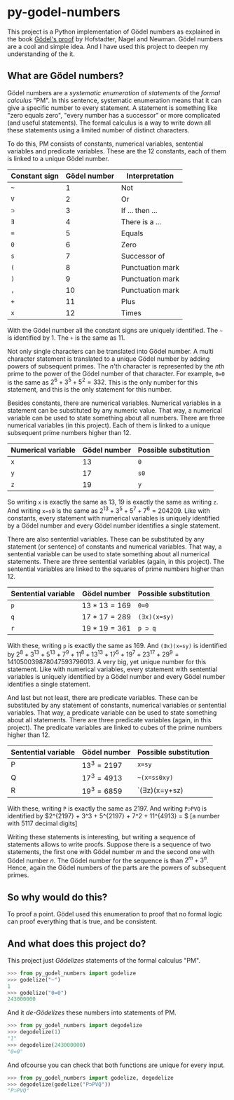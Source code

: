 # py-godel-numbers

This project is a Python implementation of Gödel numbers as explained in
the book
[Gödel's proof](https://z-library.rs/book/5250426/143f37/go-dels-proof.html)
by Hofstadter, Nagel and Newman. Gödel numbers are a cool and simple idea.
And I have used this project to deepen my understanding of the it.

## What are Gödel numbers?

Gödel numbers are a *systematic enumeration* of *statements* of the *formal
calculus* "PM". In this sentence, systematic enumeration means that it can
give a specific number to every statement. A statement is something like
"zero equals zero", "every number has a successor" or more complicated (and
useful statements). The formal calculus is a way to write down all these
statements using a limited number of distinct characters.

To do this, PM consists of constants, numerical variables, sentential
variables and predicate variables. These are the 12 constants, each of them
is linked to a unique Gödel number.

| Constant sign | Gödel number | Interpretation   |
|---------------|--------------|------------------|
| `~`           | $1$          | Not              |
| `V`           | $2$          | Or               |
| `⊃`           | $3$          | If ... then ...  |
| `∃`           | $4$          | There is a ...   |
| `=`           | $5$          | Equals           |
| `0`           | $6$          | Zero             |
| `s`           | $7$          | Successor of     |
| `(`           | $8$          | Punctuation mark |
| `)`           | $9$          | Punctuation mark |
| `,`           | $10$         | Punctuation mark |
| `+`           | $11$         | Plus             |
| `x`           | $12$         | Times            |

With the Gödel number all the constant signs are uniquely identified. The `~`
is identified by $1$. The `+` is the same as $11$.

Not only single characters can be translated into Gödel number. A multi
character statement is translated to a unique Gödel number by adding
powers of subsequent primes. The $n$'th character is represented by the
$n$th prime to the power of the Gödel number of that character. For example,
`0=0` is the same as $2^6 + 3^5 + 5^2 = 332$. This is the only number for
this statement, and this is the only statement for this number.

Besides constants, there are numerical variables. Numerical variables in a
statement can be substituted by any numeric value. That way, a numerical
variable can be used to state something about all numbers. There are three
numerical variables (in this project). Each of them is linked to a unique
subsequent prime numbers higher than 12.

| Numerical variable | Gödel number | Possible substitution |
|--------------------|--------------|-----------------------|
| `x`                | $13$         | `0`                   |
| `y`                | $17$         | `s0`                  |
| `z`                | $19$         | `y`                   |

So writing `x` is exactly the same as $13$, $19$ is exactly the same as writing
`z`. And writing `x=s0` is the same as $2^{13} + 3^5 + 5^7 + 7^6 = 204209$. Like
with constants, every statement with numerical variables is uniquely identified
by a Gödel number and every Gödel number identifies a single statement.

There are also sentential variables. These can be substituted by any statement
(or sentence) of constants and numerical variables. That way, a sentential
variable can be used to state something about all numerical statements. There
are three sentential variables (again, in this project). The sentential
variables are linked to the squares of prime numbers higher than 12.

| Sentential variable | Gödel number  | Possible substitution |
|---------------------|---------------|-----------------------|
| `p`                 | $13*13 = 169$ | `0=0`                 |
| `q`                 | $17*17 = 289$ | `(∃x)(x=sy)`          |
| `r`                 | $19*19 = 361$ | `p ⊃ q`               |

With these, writing `p` is exactly the same as $169$. And `(∃x)(x=sy)` is
identified by
$2^8 + 3^{13} + 5^{13} + 7^9 + 11^8 + 13^{13} + 17^5 + 19^7 + 23^{17} + 29^9 = 141050039878047593796013$.
A very big, yet unique number for this statement. Like with numerical variables,
every statement with sentential variables is uniquely identified by a Gödel
number and every Gödel number identifies a single statement.

And last but not least, there are predicate variables. These can be substituted
by any statement of constants, numerical variables or sentential variables.
That way, a predicate variable can be used to state something about all
statements. There are three predicate variables (again, in this project).
The predicate variables are linked to cubes of the prime numbers higher
than 12.

| Sentential variable | Gödel number  | Possible substitution |
|---------------------|---------------|-----------------------|
| P                   | $13^3 = 2197$ | `x=sy`                |
| Q                   | $17^3 = 4913$ | `~(x=ss0xy)`          |
| R                   | $19^3 = 6859$ | `(∃z)(x=y+sz)         |

With these, writing `P` is exactly the same as $2197$. And writing `P⊃PVQ` is
identified by $2^{2197} + 3^3 + 5^{2197} + 7^2 + 11^{4913} = $
[a number with 5117 decimal digits]

Writing these statements is interesting, but writing a sequence of statements
allows to write proofs. Suppose there is a sequence of two statements, the
first one with Gödel number $m$ and the second one with Gödel number $n$. The
Gödel number for the sequence is than $2^m + 3^n$. Hence, again the Gödel
numbers of the parts are the powers of subsequent primes.

## So why would do this?

To proof a point. Gödel used this enumeration to proof that no formal logic
can proof everything that is true, and be consistent.

## And what does this project do?

This project just *Gödelizes* statements of the formal calculus "PM".

```python
>>> from py_godel_numbers import godelize
>>> godelize("~")
1
>>> godelize("0=0")
243000000
```

And it *de-Gödelizes* these numbers into statements of PM.

```python
>>> from py_godel_numbers import degodelize
>>> degodelize(1)
"1"
>>> degodelize(243000000)
"0=0"
```

And ofcourse you can check that both functions are unique for every input.

```python
>>> from py_godel_numbers import godelize, degodelize
>>> degodelize(godelize("P⊃PVQ"))
"P⊃PVQ"
```

